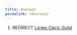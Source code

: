 ```yaml
---
title: Anarwen
permalink: /Anarwen/
---
```


1.  REDIRECT [Lórien Cleric Guild](Lórien_Cleric_Guild "wikilink")